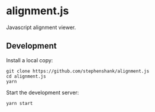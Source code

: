 # alignment.js
Javascript alignment viewer.


## Development

Install a local copy:

```
git clone https://github.com/stephenshank/alignment.js
cd alignment.js
yarn
```

Start the development server:

```
yarn start
```
